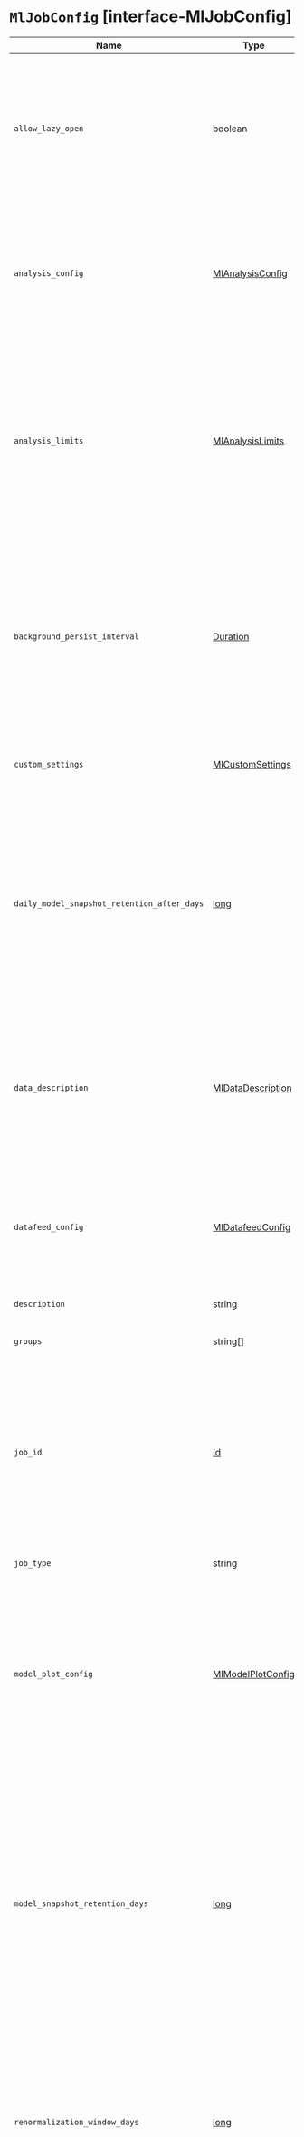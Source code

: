 # `MlJobConfig` [interface-MlJobConfig]

| Name | Type | Description |
| - | - | - |
| `allow_lazy_open` | boolean | Advanced configuration option. Specifies whether this job can open when there is insufficient machine learning node capacity for it to be immediately assigned to a node. |
| `analysis_config` | [MlAnalysisConfig](./MlAnalysisConfig.md) | The analysis configuration, which specifies how to analyze the data. After you create a job, you cannot change the analysis configuration; all the properties are informational. |
| `analysis_limits` | [MlAnalysisLimits](./MlAnalysisLimits.md) | Limits can be applied for the resources required to hold the mathematical models in memory. These limits are approximate and can be set per job. They do not control the memory used by other processes, for example the Elasticsearch Java processes. |
| `background_persist_interval` | [Duration](./Duration.md) | Advanced configuration option. The time between each periodic persistence of the model. The default value is a randomized value between 3 to 4 hours, which avoids all jobs persisting at exactly the same time. The smallest allowed value is 1 hour. |
| `custom_settings` | [MlCustomSettings](./MlCustomSettings.md) | Advanced configuration option. Contains custom metadata about the job. |
| `daily_model_snapshot_retention_after_days` | [long](./long.md) | Advanced configuration option, which affects the automatic removal of old model snapshots for this job. It specifies a period of time (in days) after which only the first snapshot per day is retained. This period is relative to the timestamp of the most recent snapshot for this job. |
| `data_description` | [MlDataDescription](./MlDataDescription.md) | The data description defines the format of the input data when you send data to the job by using the post data API. Note that when configure a datafeed, these properties are automatically set. |
| `datafeed_config` | [MlDatafeedConfig](./MlDatafeedConfig.md) | The datafeed, which retrieves data from Elasticsearch for analysis by the job. You can associate only one datafeed with each anomaly detection job. |
| `description` | string | A description of the job. |
| `groups` | string[] | A list of job groups. A job can belong to no groups or many. |
| `job_id` | [Id](./Id.md) | Identifier for the anomaly detection job. This identifier can contain lowercase alphanumeric characters (a-z and 0-9), hyphens, and underscores. It must start and end with alphanumeric characters. |
| `job_type` | string | Reserved for future use, currently set to `anomaly_detector`. |
| `model_plot_config` | [MlModelPlotConfig](./MlModelPlotConfig.md) | This advanced configuration option stores model information along with the results. It provides a more detailed view into anomaly detection. Model plot provides a simplified and indicative view of the model and its bounds. |
| `model_snapshot_retention_days` | [long](./long.md) | Advanced configuration option, which affects the automatic removal of old model snapshots for this job. It specifies the maximum period of time (in days) that snapshots are retained. This period is relative to the timestamp of the most recent snapshot for this job. The default value is `10`, which means snapshots ten days older than the newest snapshot are deleted. |
| `renormalization_window_days` | [long](./long.md) | Advanced configuration option. The period over which adjustments to the score are applied, as new data is seen. The default value is the longer of 30 days or 100 `bucket_spans`. |
| `results_index_name` | [IndexName](./IndexName.md) | A text string that affects the name of the machine learning results index. The default value is `shared`, which generates an index named `.ml-anomalies-shared`. |
| `results_retention_days` | [long](./long.md) | Advanced configuration option. The period of time (in days) that results are retained. Age is calculated relative to the timestamp of the latest bucket result. If this property has a non-null value, once per day at 00:30 (server time), results that are the specified number of days older than the latest bucket result are deleted from Elasticsearch. The default value is null, which means all results are retained. Annotations generated by the system also count as results for retention purposes; they are deleted after the same number of days as results. Annotations added by users are retained forever. |
